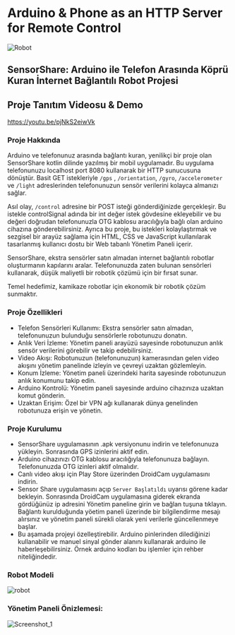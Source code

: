 # Arduino & Phone as an HTTP Server for Remote Control
![Robot](https://github.com/abdulkadrtr/internetControlledRobot/assets/87595266/cae62f8c-5bb9-44a0-9728-fea0ddd40bf6)
## SensorShare: Arduino ile Telefon Arasında Köprü Kuran İnternet Bağlantılı Robot Projesi

## Proje Tanıtım Videosu & Demo 

https://youtu.be/pjNkS2eiwVk


### Proje Hakkında 
Arduino ve telefonunuz arasında bağlantı kuran, yenilikçi bir proje olan SensorShare kotlin dilinde yazılmış bir mobil uygulamadır. Bu uygulama telefonunuzu localhost port 8080 kullanarak bir HTTP  sunucusuna dönüştür. Basit GET istekleriyle `/gps` ,  `/orientation`, `/gyro`, `/accelerometer` ve `/light` adreslerinden telefonunuzun sensör verilerini kolayca almanızı sağlar. 

Asıl olay, `/control` adresine bir POST isteği gönderdiğinizde gerçekleşir. Bu istekle controlSignal adında bir int değer istek gövdesine ekleyebilir ve bu değeri doğrudan telefonunuzla OTG kablosu aracılığıyla bağlı olan arduino cihazına gönderebilirsiniz. Ayrıca bu proje, bu istekleri kolaylaştırmak ve sezgisel bir arayüz sağlama için HTML, CSS ve JavaScript kullanılarak tasarlanmış kullanıcı dostu bir Web tabanlı Yönetim Paneli içerir.

SensorShare, ekstra sensörler satın almadan internet bağlantılı robotlar oluşturmanın kapılarını aralar. Telefonunuzda zaten bulunan sensörleri kullanarak, düşük maliyetli bir robotik çözümü için bir fırsat sunar. 

Temel hedefimiz, kamikaze robotlar için ekonomik bir robotik çözüm sunmaktır.

### Proje Özellikleri
  - Telefon Sensörleri Kullanımı: Ekstra sensörler satın almadan, telefonunuzun bulunduğu sensörlerle robotunuzu donatın.
  - Anlık Veri İzleme: Yönetim paneli arayüzü sayesinde robotunuzun anlık sensör verilerini görebilir ve takip edebilirsiniz.
  - Video Akışı: Robotunuzun (telefonunuzun) kamerasından gelen video akışını yönetim panelinde izleyin ve çevreyi uzaktan gözlemleyin.
  - Konum İzleme: Yönetim paneli üzerindeki harita sayesinde robotunuzun anlık konumunu takip edin.
  - Arduino Kontrolü: Yönetim paneli sayesinde arduino cihazınıza uzaktan komut gönderin.
  - Uzaktan Erişim: Özel bir VPN ağı kullanarak dünya genelinden robotunuza erişin ve yönetin.

### Proje Kurulumu
  - SensorShare uygulamasının .apk versiyonunu indirin ve telefonunuza yükleyin. Sonrasında GPS izinlerini aktif edin.
  - Arduino cihazınızı OTG kablosu aracılığıyla telefonunuza bağlayın. Telefonunuzda OTG izinleri aktif olmalıdır.
  - Canlı video akışı için Play Store üzerinden DroidCam uygulamasını indirin.
  - Sensor Share uygulamasını açıp `Server Başlatıldı` uyarısı görene kadar bekleyin. Sonrasında DroidCam uygulamasına giderek ekranda gördüğünüz ip adresini Yönetim paneline girin ve bağlan tuşuna tıklayın. Bağlantı kurulduğunda yöetim paneli üzerinde bir bilgilendirme mesajı alırsınız ve yönetim paneli sürekli olarak yeni verilerle güncellenmeye başlar.
  - Bu aşamada projeyi özelleştirebilir. Arduino pinlerinden dilediğinizi kullanabilir ve manuel sinyal gönder alanını kullanarak arduino ile haberleşebilirsiniz. Örnek arduino kodları bu işlemler için rehber niteliğindedir.

### Robot Modeli
![robot](https://github.com/abdulkadrtr/internetControlledRobot/assets/87595266/4f791f5c-18c2-4ddd-9585-44dd323387fa)
### Yönetim Paneli Önizlemesi:
![Screenshot_1](https://github.com/abdulkadrtr/internetControlledRobot/assets/87595266/b74fcf18-eb25-4b8b-b26c-69625de1ee4a)


